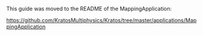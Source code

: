 This guide was moved to the README of the MappingApplication:

https://github.com/KratosMultiphysics/Kratos/tree/master/applications/MappingApplication